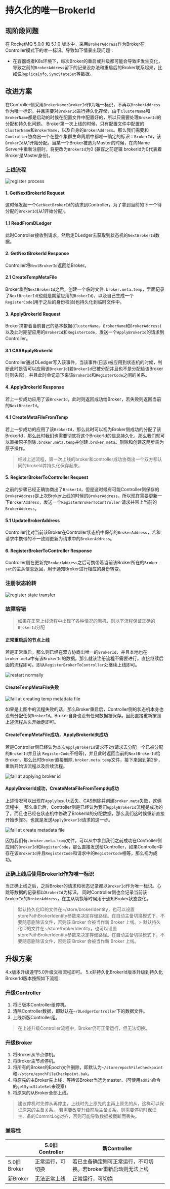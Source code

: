 # 持久化的唯一BrokerId

## 现阶段问题

在 RocketMQ 5.0.0 和 5.1.0 版本中，采用`BrokerAddress`作为Broker在Controller模式下的唯一标识。导致如下情景出现问题：

- 在容器或者K8s环境下，每次Broker的重启或升级都可能会导致IP发生变化，导致之前的`BrokerAddress`留下的记录没办法和重启后的Broker联系起来，比如说`ReplicaInfo`, `SyncStateSet`等数据。

## 改进方案

在Controller侧采用`BrokerName:BrokerId`作为唯一标识，不再以`BrokerAddress`作为唯一标识。并且需要对`BrokerId`进行持久化存储，由于`ClusterName`和`BrokerName`都是启动的时候在配置文件中配置好的，所以只需要处理`BrokerId`的分配和持久化问题。
Broker第一次上线的时候，只有配置文件中配置的`ClusterName`和`BrokerName`，以及自身的`BrokerAddress`。那么我们需要和`Controller`协商出一个在整个集群生命周期中都唯一确定的标识：`BrokerId`，该`BrokerId`从1开始分配。当某一个Broker被选为Master的时候，在向Name Server中重新注册时，将更改为`BrokerId`为0 (兼容之前逻辑 brokerId为0代表着Broker是Master身份)。

### 上线流程

![register process](../image/controller/persistent_unique_broker_id/register_process.png)

#### 1. GetNextBrokerId Request

这时候发起一个`GetNextBrokerId`的请求到Controller，为了拿到当前的下一个待分配的`BrokerId`(从1开始分配)。

#### 1.1 ReadFromDLedger

此时Controller接收到请求，然后走DLedger去获取到状态机的`NextBrokerId`数据。

#### 2. GetNextBrokerId Response

Controller将`NextBrokerId`返回给Broker。

#### 2.1 CreateTempMetaFile

Broker拿到`NextBrokerId`之后，创建一个临时文件`.broker.meta.temp`，里面记录了`NextBrokerId`(也就是期望应用的`BrokerId`)，以及自己生成一个`RegisterCode`(用于之后的身份校验)也持久化到临时文件中。

#### 3. ApplyBrokerId Request

Broker携带着当前自己的基本数据(`ClusterName`、`BrokerName`和`BrokerAddress`)以及此时期望应用的`BrokerId`和`RegisterCode`，发送一个`ApplyBrokerId`的请求到Controller。

#### 3.1 CASApplyBrokerId

Controller通过DLedger写入该事件，当该事件(日志)被应用到状态机的时候，判断此时是否可以应用该`BrokerId`(若`BrokerId`已被分配并且也不是分配给该Broker时则失败)。并且此时会记录下来该`BrokerId`和`RegisterCode`之间的关系。

#### 4. ApplyBrokerId Response

若上一步成功应用了该`BrokerId`，此时则返回成功给Broker，若失败则返回当前的`NextBrokerId`。

#### 4.1 CreateMetaFileFromTemp

若上一步成功的应用了该`BrokerId`，那么此时可以视为Broker侧成功的分配了该BrokerId，那么此时我们也需要彻底将这个BrokerId的信息持久化，那么我们就可以直接原子删除`.broker.meta.temp`并创建`.broker.meta`。删除和创建这两步需为原子操作。

> 经过上述流程，第一次上线的broker和controller成功协商出一个双方都认同的brokeId并持久化保存起来。

#### 5. RegisterBrokerToController Request

之前的步骤已经正确协商出了`BrokerId`，但是这时候有可能Controller侧保存的`BrokerAddress`是上次Broker上线的时候的`BrokerAddress`，所以现在需要更新一下`BrokerAddress`，发送一个`RegisterBrokerToController` 请求并带上当前的`BrokerAddress`。

#### 5.1 UpdateBrokerAddress

Controller比对当前该Broker在Controller状态机中保存的`BrokerAddress`，若和请求中携带的不一致则更新为请求中的`BrokerAddress`。

#### 6. RegisterBrokerToController Response

Controller侧在更新完`BrokerAddress`之后可携带着当前该Broker所在的`Broker-set`的主从信息返回，用于通知Broker进行相应的身份转变。

### 注册状态轮转

![register state transfer](../image/controller/persistent_unique_broker_id/register_state_transfer.png)

### 故障容错

> 如果在正常上线流程中出现了各种情况的宕机，则以下流程保证正确的`BrokerId`分配

#### 正常重启后的节点上线

若是正常重启，那么则已经在双方协商出唯一的`BrokerId`，并且本地也在`broker.meta`中有该`BrokerId`的数据，那么就该注册流程不需要进行，直接继续后面的流程即可。即从`RegisterBrokerToController`处继续上线即可。

![restart normally](../image/controller/persistent_unique_broker_id/normal_restart.png)

#### CreateTempMetaFile失败

![fail at creating temp metadata file](../image/controller/persistent_unique_broker_id/fail_create_temp_metadata_file.png)

如果是上图中的流程失败的话，那么Broker重启后，Controller侧的状态机本身也没有分配任何`BrokerId`。Broker自身也没有任何数据被保存。因此直接重新按照上述流程从头开始走即可。

#### CreateTempMetaFile成功，ApplyBrokerId未成功

若是Controller侧已经认为本次`ApplyBrokerId`请求不对(请求去分配一个已被分配的`BrokerId`并且该 `RegisterCode`不相等)，并且此时返回当前的`NextBrokerId`给Broker，那么此时Broker直接删除`.broker.meta.temp`文件，接下来回到第2步，重新开始该流程以及后续流程。

![fail at applying broker id](../image/controller/persistent_unique_broker_id/fail_apply_broker_id.png)

#### ApplyBrokerId成功，CreateMetaFileFromTemp未成功

上述情况可以出现在`ApplyResult`丢失、CAS删除并创建`broker.meta`失败，这俩流程中。
那么重启后，Controller侧是已经认为我们`ApplyBrokerId`流程是成功的了，而且也已经在状态机中修改了BrokerId的分配数据，那么我们这时候重新直接开始步骤3，也就是发送`ApplyBrokerId`请求的这一步。

![fail at create metadata file](../image/controller/persistent_unique_broker_id/fail_create_metadata_file_and_delete_temp.png)

因为我们有`.broker.meta.temp`文件，可以从中拿到我们之前成功在Controller侧应用的`BrokerId`和`RegisterCode`，那么直接发送给Controller，如果Controller中存在该`BrokerId`并且`RegisterCode`和请求中的`RegisterCode`相等，那么视为成功。

### 正确上线后使用BrokerId作为唯一标识

当正确上线之后，之后Broker的请求和状态记录都以`BrokerId`作为唯一标识。心跳等数据的记录都以`BrokerId`为标识。
同时Controller侧也会记录当前该`BrokerId`的`BrokerAddress`，在主从切换等时候用于通知Broker状态变化。

> 默认持久化ID的文件在~/store/brokerIdentity，也可以设置storePathBrokerIdentity参数来决定存储路径。在自动主备切换模式下，不要随意删除该文件，否则该 Broker 会被当作新 Broker 上线。> 默认持久化ID的文件在~/store/brokerIdentity，也可以设置storePathBrokerIdentity参数来决定存储路径。在自动主备切换模式下，不要随意删除该文件，否则该 Broker 会被当作新 Broker 上线。

## 升级方案

4.x版本升级遵守5.0升级文档流程即可。
5.x非持久化BrokerId版本升级到持久化BrokerId版本按照如下流程:

### 升级Controller

1. 将旧版本Controller组停机。
2. 清除Controller数据，即默认在`~/DLedgerController`下的数据文件。
3. 上线新版Controller组。

> 在上述升级Controller流程中，Broker仍可正常运行，但无法切换。

### 升级Broker

1. 将Broker从节点停机。
2. 将Broker主节点停机。
3. 将所有的Broker的Epoch文件删除，即默认为`~/store/epochFileCheckpoint`和`~/store/epochFileCheckpoint.bak`。
4. 将原先的主Broker先上线，等待该Broker当选为master。(可使用`admin`命令的`getSyncStateSet`来观察)
5. 将原来的从Broker全部上线。

> 建议停机时先停从再停主，上线时先上原先的主再上原先的从，这样可以保证原来的主备关系。
若需要改变升级前后主备关系，则需要停机时保证主、备的CommitLog对齐，否则可能导致数据被截断而丢失。

### 兼容性

|  | 5.0旧Controller | 新Controller |
| --- | --- | --- |
| 5.0旧Broker | 正常运行，可切换 | 若已主备确定则可正常运行，不可切换。若broker重新启动则无法上线 |
| 新Broker | 无法正常上线 | 正常运行，可切换 |
